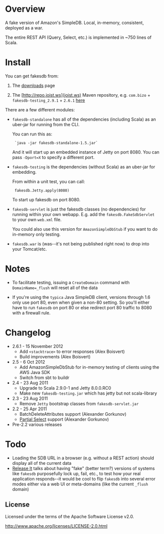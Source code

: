 Overview
========

A fake version of Amazon's SimpleDB. Local, in-memory, consistent, deployed as a war.

The entire REST API (Query, Select, etc.) is implemented in ~750 lines of Scala.

Install
=======

You can get fakesdb from:

1. The [downloads](http://github.com/stephenh/fakesdb/downloads) page

2. The [http://repo.joist.ws](joist.ws) Maven repository, e.g. `com.bizo` + `fakesdb-testing_2.9.1` + `2.6.1` [here](http://repo.joist.ws/com/bizo/fakesdb-testing_2.9.1/)

There are a few different modules:

* `fakesdb-standalone` has all of the dependencies (including Scala) as an uber-jar for running from the CLI.

   You can run this as:

       `java -jar fakesdb-standalone-1.5.jar`

   And it will start up an embedded instance of Jetty on port 8080. You can pass `-Dport=X` to specify a different port.

* `fakesdb-testing` is the dependencies (without Scala) as an uber-jar  for embedding.

   From within a unit test, you can call:

       fakesdb.Jetty.apply(8080)

   To start up fakesdb on port 8080.

* `fakesdb-servlet` is just the fakesdb classes (no dependencies) for running within your own webapp. E.g. add the `fakesdb.FakeSdbServlet` to your own `web.xml` file.

   You could also use this version for `AmazonSimpleDbStub` if you want to do in-memory only testing.

* `fakesdb.war` is (was--it's not being published right now) to drop into your Tomcat/etc.

Notes
=====

* To facilitate testing, issuing a `CreateDomain` command with `DomainName=_flush` will reset all of the data

* If you're using the `typica` Java SimpleDB client, versions through 1.6 only use port 80, even when given a non-80 setting. So you'll either have to run `fakesdb` on port 80 or else redirect port 80 traffic to 8080 with a firewall rule.

Changelog
=========

* 2.6.1 - 15 November 2012
  * Add `<stacktrace>` to error responses (Alex Boisvert)
  * Build improvements (Alex Boisvert)
* 2.5 - 6 Oct 2012
  * Add AmazonSimpleDbStub for in-memory testing of clients using the AWS Java SDK
  * Switch from sbt to buildr
* 2.4 - 23 Aug 2011
  * Upgrade to Scala 2.9.0-1 and Jetty 8.0.0.RC0
  * Make new `fakesdb-testing.jar` which has jetty but not scala-library
* 2.3 - 23 Aug 2011
  * Remove `Jetty` bootstrap classes from `fakesdb-servlet.jar`
* 2.2 - 25 Apr 2011
  * BatchDeleteAttributes support (Alexander Gorkunov)
  * [Partial Select](http://aws.amazon.com/about-aws/whats-new/2009/02/19/new-features-for-amazon-simpledb/) support (Alexander Gorkunov)
* Pre-2.2 various releases

Todo
====

* Loading the SDB URL in a browser (e.g. without a REST action) should display all of the current data
* [Release It](http://www.pragprog.com/titles/mnee/release-it) talks about having "fake" (better term?) versions of systems like `fakesdb` purposefully lock up, fail, etc., to test how your real application responds--it would be cool to flip `fakesdb` into several error modes either via a web UI or meta-domains (like the current `_flush` domain)

## License

Licensed under the terms of the Apache Software License v2.0. 

http://www.apache.org/licenses/LICENSE-2.0.html

